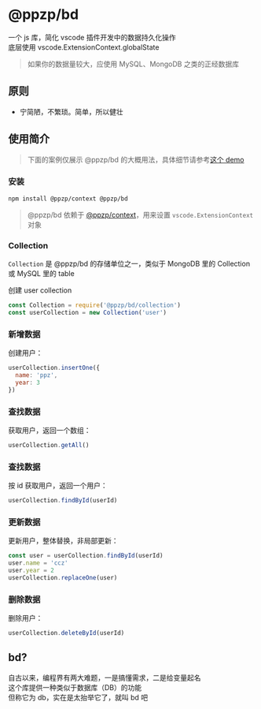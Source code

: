 # @ppzp/bd
一个 js 库，简化 vscode 插件开发中的数据持久化操作  
底层使用 vscode.ExtensionContext.globalState  

> 如果你的数据量较大，应使用 MySQL、MongoDB 之类的正经数据库

## 原则
+ 宁简陋，不繁琐。简单，所以健壮

## 使用简介
> 下面的案例仅展示 @ppzp/bd 的大概用法，具体细节请参考[这个 demo](./demo)

### 安装
``` bash
npm install @ppzp/context @ppzp/bd
```

> @ppzp/bd 依赖于 [@ppzp/context](https://github.com/ppz-pro/context.vscode)，用来设置 `vscode.ExtensionContext` 对象

### Collection
```Collection``` 是 @ppzp/bd 的存储单位之一，类似于 MongoDB 里的 Collection 或 MySQL 里的 table  

创建 user collection
``` js
const Collection = require('@ppzp/bd/collection')
const userCollection = new Collection('user')
```

### 新增数据
创建用户：
``` js
userCollection.insertOne({
  name: 'ppz',
  year: 3
})
```

### 查找数据
获取用户，返回一个数组：
``` js
userCollection.getAll()
```

### 查找数据
按 id 获取用户，返回一个用户：
``` js
userCollection.findById(userId)
```

### 更新数据
更新用户，整体替换，非局部更新：
``` js
const user = userCollection.findById(userId)
user.name = 'ccz'
user.year = 2
userCollection.replaceOne(user)
```

### 删除数据
删除用户：
``` js
userCollection.deleteById(userId)
```

## bd?
自古以来，编程界有两大难题，一是搞懂需求，二是给变量起名  
这个库提供一种类似于数据库（DB）的功能  
但称它为 db，实在是太抬举它了，就叫 bd 吧  
